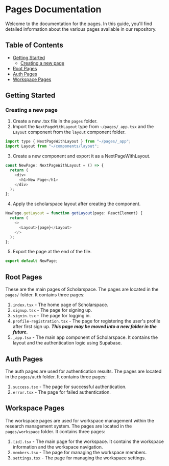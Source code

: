 # Pages Documentation

Welcome to the documentation for the pages. In this guide, you'll find detailed information about the various pages available in our repository.

## Table of Contents
- [Getting Started](#getting-started)
  - [Creating a new page](#creating-a-new-page)
- [Root Pages](#root-pages)
- [Auth Pages](#auth-pages)
- [Workspace Pages](#workspace-pages)

## Getting Started
### Creating a new page

1. Create a new .tsx file in the `pages` folder.
2. Import the ```NextPageWithLayout``` type from `~/pages/_app.tsx` and the ```Layout``` component from the ```layout``` component folder.

```js
import type { NextPageWithLayout } from "~/pages/_app";
import Layout from "~/components/layout";
```
3. Create a new component and export it as a NextPageWithLayout.

```js
const NewPage: NextPageWithLayout = () => {
  return (
    <div>
      <h1>New Page</h1>
    </div>
  );
};
```
4. Apply the scholarspace layout after creating the component.

```js
NewPage.getLayout = function getLayout(page: ReactElement) {
  return (
    <>
      <Layout>{page}</Layout>
    </>
  );
};
```
5. Export the page at the end of the file.

```js
export default NewPage;
```
## Root Pages
These are the main pages of Scholarspace. The pages are located in the `pages/` folder. It contains three pages:

1. `index.tsx` - The home page of Scholarspace.
2. `signup.tsx` - The page for signing up.
3. `signin.tsx` - The page for logging in.
4. `profile-registration.tsx` - The page for registering the user's profile after first sign up. ***This page may be moved into a new folder in the future.***
5. `_app.tsx` - The main app component of Scholarspace. It contains the layout and the authentication logic using Supabase.

## Auth Pages
The auth pages are used for authentication results. The pages are located in the `pages/auth` folder. It contains three pages:

1. `success.tsx` - The page for successful authentication.
2. `error.tsx` - The page for failed authentication.

## Workspace Pages
The workspace pages are used for workspace management within the research management system. The pages are located in the `pages/workspace` folder. It contains three pages:

1.  `[id].tsx` - The main page for the workspace. It contains the workspace information and the workspace navigation.
2. `members.tsx` - The page for managing the workspace members.
3. `settings.tsx` - The page for managing the workspace settings.

